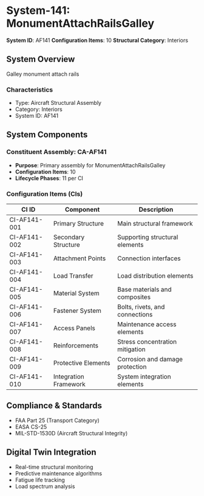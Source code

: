 # System-141: MonumentAttachRailsGalley

**System ID**: AF141
**Configuration Items**: 10
**Structural Category**: Interiors

## System Overview

Galley monument attach rails

### Characteristics
- Type: Aircraft Structural Assembly
- Category: Interiors
- System ID: AF141

## System Components

### Constituent Assembly: CA-AF141
- **Purpose**: Primary assembly for MonumentAttachRailsGalley
- **Configuration Items**: 10
- **Lifecycle Phases**: 11 per CI

### Configuration Items (CIs)

| CI ID | Component | Description |
|-------|-----------|-------------|
| CI-AF141-001 | Primary Structure | Main structural framework |
| CI-AF141-002 | Secondary Structure | Supporting structural elements |
| CI-AF141-003 | Attachment Points | Connection interfaces |
| CI-AF141-004 | Load Transfer | Load distribution elements |
| CI-AF141-005 | Material System | Base materials and composites |
| CI-AF141-006 | Fastener System | Bolts, rivets, and connections |
| CI-AF141-007 | Access Panels | Maintenance access elements |
| CI-AF141-008 | Reinforcements | Stress concentration mitigation |
| CI-AF141-009 | Protective Elements | Corrosion and damage protection |
| CI-AF141-010 | Integration Framework | System integration elements |

## Compliance & Standards
- FAA Part 25 (Transport Category)
- EASA CS-25
- MIL-STD-1530D (Aircraft Structural Integrity)

## Digital Twin Integration
- Real-time structural monitoring
- Predictive maintenance algorithms
- Fatigue life tracking
- Load spectrum analysis
